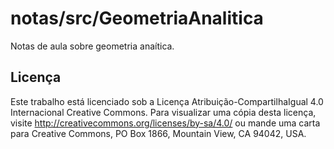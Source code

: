 # notas/src/GeometriaAnalitica

Notas de aula sobre geometria anaítica.

## Licença

Este trabalho está licenciado sob a Licença Atribuição-CompartilhaIgual 4.0 Internacional Creative Commons. Para visualizar uma cópia desta licença, visite http://creativecommons.org/licenses/by-sa/4.0/ ou mande uma carta para Creative Commons, PO Box 1866, Mountain View, CA 94042, USA.
